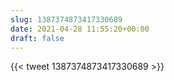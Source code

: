 ```yaml
---
slug: 1387374873417330689
date: 2021-04-28 11:55:20+00:00
draft: false
---
```


{{< tweet 1387374873417330689 >}}
